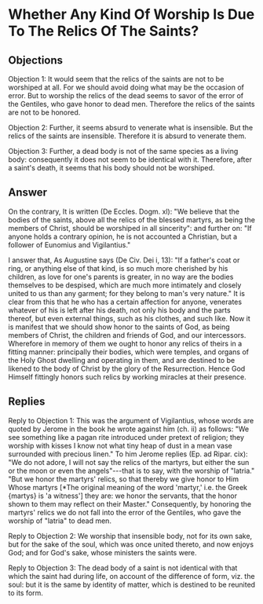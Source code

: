 # Whether Any Kind Of Worship Is Due To The Relics Of The Saints?

## Objections

Objection 1: It would seem that the relics of the saints are not to be worshiped at all. For we should avoid doing what may be the occasion of error. But to worship the relics of the dead seems to savor of the error of the Gentiles, who gave honor to dead men. Therefore the relics of the saints are not to be honored.

Objection 2: Further, it seems absurd to venerate what is insensible. But the relics of the saints are insensible. Therefore it is absurd to venerate them.

Objection 3: Further, a dead body is not of the same species as a living body: consequently it does not seem to be identical with it. Therefore, after a saint's death, it seems that his body should not be worshiped.

## Answer

On the contrary, It is written (De Eccles. Dogm. xl): "We believe that the bodies of the saints, above all the relics of the blessed martyrs, as being the members of Christ, should be worshiped in all sincerity": and further on: "If anyone holds a contrary opinion, he is not accounted a Christian, but a follower of Eunomius and Vigilantius."

I answer that, As Augustine says (De Civ. Dei i, 13): "If a father's coat or ring, or anything else of that kind, is so much more cherished by his children, as love for one's parents is greater, in no way are the bodies themselves to be despised, which are much more intimately and closely united to us than any garment; for they belong to man's very nature." It is clear from this that he who has a certain affection for anyone, venerates whatever of his is left after his death, not only his body and the parts thereof, but even external things, such as his clothes, and such like. Now it is manifest that we should show honor to the saints of God, as being members of Christ, the children and friends of God, and our intercessors. Wherefore in memory of them we ought to honor any relics of theirs in a fitting manner: principally their bodies, which were temples, and organs of the Holy Ghost dwelling and operating in them, and are destined to be likened to the body of Christ by the glory of the Resurrection. Hence God Himself fittingly honors such relics by working miracles at their presence.

## Replies

Reply to Objection 1: This was the argument of Vigilantius, whose words are quoted by Jerome in the book he wrote against him (ch. ii) as follows: "We see something like a pagan rite introduced under pretext of religion; they worship with kisses I know not what tiny heap of dust in a mean vase surrounded with precious linen." To him Jerome replies (Ep. ad Ripar. cix): "We do not adore, I will not say the relics of the martyrs, but either the sun or the moon or even the angels"---that is to say, with the worship of "latria." "But we honor the martyrs' relics, so that thereby we give honor to Him Whose martyrs [*The original meaning of the word 'martyr,' i.e. the Greek {martys} is 'a witness'] they are: we honor the servants, that the honor shown to them may reflect on their Master." Consequently, by honoring the martyrs' relics we do not fall into the error of the Gentiles, who gave the worship of "latria" to dead men.

Reply to Objection 2: We worship that insensible body, not for its own sake, but for the sake of the soul, which was once united thereto, and now enjoys God; and for God's sake, whose ministers the saints were.

Reply to Objection 3: The dead body of a saint is not identical with that which the saint had during life, on account of the difference of form, viz. the soul: but it is the same by identity of matter, which is destined to be reunited to its form.